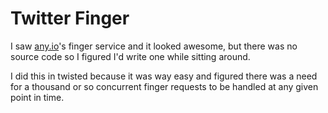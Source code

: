 # Twitter Finger

I saw [any.io](http://any.io)'s finger service and it looked awesome,
but there was no source code so I figured I'd write one while sitting
around.

I did this in twisted because it was way easy and figured there was a
need for a thousand or so concurrent finger requests to be handled at
any given point in time.
